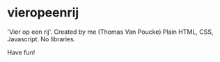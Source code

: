 # vieropeenrij

'Vier op een rij'. Created by me (Thomas Van Poucke)
Plain HTML, CSS, Javascript. No libraries.

Have fun!
